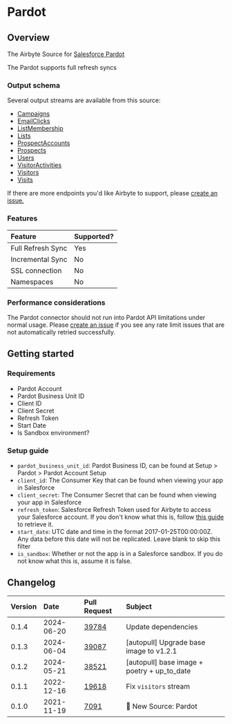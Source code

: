 # Pardot

## Overview

The Airbyte Source for [Salesforce Pardot](https://www.pardot.com/)

The Pardot supports full refresh syncs

### Output schema

Several output streams are available from this source:

- [Campaigns](https://developer.salesforce.com/docs/marketing/pardot/guide/campaigns-v4.html)
- [EmailClicks](https://developer.salesforce.com/docs/marketing/pardot/guide/batch-email-clicks-v4.html)
- [ListMembership](https://developer.salesforce.com/docs/marketing/pardot/guide/list-memberships-v4.html)
- [Lists](https://developer.salesforce.com/docs/marketing/pardot/guide/lists-v4.html)
- [ProspectAccounts](https://developer.salesforce.com/docs/marketing/pardot/guide/prospect-accounts-v4.html)
- [Prospects](https://developer.salesforce.com/docs/marketing/pardot/guide/prospects-v4.html)
- [Users](https://developer.salesforce.com/docs/marketing/pardot/guide/users-v4.html)
- [VisitorActivities](https://developer.salesforce.com/docs/marketing/pardot/guide/visitor-activities-v4.html)
- [Visitors](https://developer.salesforce.com/docs/marketing/pardot/guide/visitors-v4.html)
- [Visits](https://developer.salesforce.com/docs/marketing/pardot/guide/visits-v4.html)

If there are more endpoints you'd like Airbyte to support, please [create an issue.](https://github.com/airbytehq/airbyte/issues/new/choose)

### Features

| Feature           | Supported? |
| :---------------- | :--------- |
| Full Refresh Sync | Yes        |
| Incremental Sync  | No         |
| SSL connection    | No         |
| Namespaces        | No         |

### Performance considerations

The Pardot connector should not run into Pardot API limitations under normal usage. Please [create an issue](https://github.com/airbytehq/airbyte/issues) if you see any rate limit issues that are not automatically retried successfully.

## Getting started

### Requirements

- Pardot Account
- Pardot Business Unit ID
- Client ID
- Client Secret
- Refresh Token
- Start Date
- Is Sandbox environment?

### Setup guide

- `pardot_business_unit_id`: Pardot Business ID, can be found at Setup > Pardot > Pardot Account Setup
- `client_id`: The Consumer Key that can be found when viewing your app in Salesforce
- `client_secret`: The Consumer Secret that can be found when viewing your app in Salesforce
- `refresh_token`: Salesforce Refresh Token used for Airbyte to access your Salesforce account. If you don't know what this is, follow [this guide](https://medium.com/@bpmmendis94/obtain-access-refresh-tokens-from-salesforce-rest-api-a324fe4ccd9b) to retrieve it.
- `start_date`: UTC date and time in the format 2017-01-25T00:00:00Z. Any data before this date will not be replicated. Leave blank to skip this filter
- `is_sandbox`: Whether or not the app is in a Salesforce sandbox. If you do not know what this is, assume it is false.

## Changelog

| Version | Date       | Pull Request                                             | Subject               |
| :------ | :--------- | :------------------------------------------------------- | :-------------------- |
| 0.1.4 | 2024-06-20 | [39784](https://github.com/airbytehq/airbyte/pull/39784) | Update dependencies |
| 0.1.3 | 2024-06-04 | [39087](https://github.com/airbytehq/airbyte/pull/39087) | [autopull] Upgrade base image to v1.2.1 |
| 0.1.2 | 2024-05-21 | [38521](https://github.com/airbytehq/airbyte/pull/38521) | [autopull] base image + poetry + up_to_date |
| 0.1.1 | 2022-12-16 | [19618](https://github.com/airbytehq/airbyte/pull/19618) | Fix `visitors` stream |
| 0.1.0 | 2021-11-19 | [7091](https://github.com/airbytehq/airbyte/pull/7091) | 🎉 New Source: Pardot |
